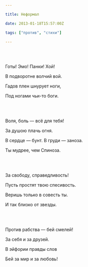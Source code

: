 ```yaml
---

title: Неформал

date: 2013-01-18T15:57:00Z

tags: ["против", "стихи"]

---
```


<br/><br/>

Готы! Эмо! Панки! Хой!

В подворотне волчий вой.

Гадов плен шнурует ноги,

Под ногами чьи-то боги.

<br/><br/>

Воля, боль — всё для тебя!

За душою плачь огня.

В сердце — бунт. В груди — заноза.

Ты мудрее, чем Спиноза.

<br/><br/>

За свободу, справедливость!

Пусть простят твою спесивость.

Веришь только в совесть ты.

И так близко от звезды.

<br/><br/>

Против рабства — бей смелей!

За себя и за друзей.

В эйфории правды слов

Бей за мир и за любовь!

<br/><br/>



